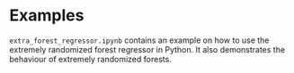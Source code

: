 # Examples

`extra_forest_regressor.ipynb` contains an example on how to use the extremely randomized forest regressor in Python. It also demonstrates the behaviour of extremely randomized forests.